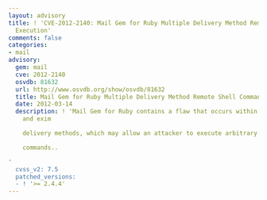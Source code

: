 ```yaml
---
layout: advisory
title: ! 'CVE-2012-2140: Mail Gem for Ruby Multiple Delivery Method Remote Shell Command
  Execution'
comments: false
categories:
- mail
advisory:
  gem: mail
  cve: 2012-2140
  osvdb: 81632
  url: http://www.osvdb.org/show/osvdb/81632
  title: Mail Gem for Ruby Multiple Delivery Method Remote Shell Command Execution
  date: 2012-03-14
  description: ! 'Mail Gem for Ruby contains a flaw that occurs within the sendmail
    and exim

    delivery methods, which may allow an attacker to execute arbitrary shell

    commands..

'
  cvss_v2: 7.5
  patched_versions:
  - ! '>= 2.4.4'
---
```

